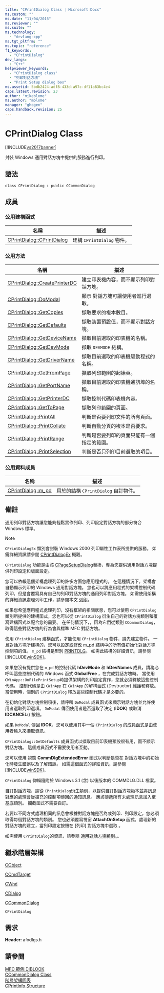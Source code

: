 ```yaml
---
title: "CPrintDialog Class | Microsoft Docs"
ms.custom: ""
ms.date: "11/04/2016"
ms.reviewer: ""
ms.suite: ""
ms.technology: 
  - "devlang-cpp"
ms.tgt_pltfrm: ""
ms.topic: "reference"
f1_keywords: 
  - "CPrintDialog"
dev_langs: 
  - "C++"
helpviewer_keywords: 
  - "CPrintDialog class"
  - "列印對話方塊"
  - "Print Setup dialog box"
ms.assetid: 5bdb2424-adf8-433d-a97c-df11a83bc4e4
caps.latest.revision: 23
author: "mikeblome"
ms.author: "mblome"
manager: "ghogen"
caps.handback.revision: 25
---
```

# CPrintDialog Class
[!INCLUDE[vs2017banner](../../assembler/inline/includes/vs2017banner.md)]

封裝 Windows 通用對話方塊中提供的服務進行列印。  
  
## 語法  
  
```  
class CPrintDialog : public CCommonDialog  
```  
  
## 成員  
  
### 公用建構函式  
  
|名稱|描述|  
|--------|--------|  
|[CPrintDialog::CPrintDialog](../Topic/CPrintDialog::CPrintDialog.md)|建構 `CPrintDialog` 物件。|  
  
### 公用方法  
  
|名稱|描述|  
|--------|--------|  
|[CPrintDialog::CreatePrinterDC](../Topic/CPrintDialog::CreatePrinterDC.md)|建立印表機內容，而不顯示列印對話方塊。|  
|[CPrintDialog::DoModal](../Topic/CPrintDialog::DoModal.md)|顯示  對話方塊可讓使用者進行選取。|  
|[CPrintDialog::GetCopies](../Topic/CPrintDialog::GetCopies.md)|擷取要求的複本數目。|  
|[CPrintDialog::GetDefaults](../Topic/CPrintDialog::GetDefaults.md)|擷取裝置預設值，而不顯示對話方塊。|  
|[CPrintDialog::GetDeviceName](../Topic/CPrintDialog::GetDeviceName.md)|擷取目前選取的印表機的名稱。|  
|[CPrintDialog::GetDevMode](../Topic/CPrintDialog::GetDevMode.md)|擷取 `DEVMODE` 結構。|  
|[CPrintDialog::GetDriverName](../Topic/CPrintDialog::GetDriverName.md)|擷取目前選取的印表機驅動程式的名稱。|  
|[CPrintDialog::GetFromPage](../Topic/CPrintDialog::GetFromPage.md)|擷取列印範圍的起始頁。|  
|[CPrintDialog::GetPortName](../Topic/CPrintDialog::GetPortName.md)|擷取目前選取的印表機通訊埠的名稱。|  
|[CPrintDialog::GetPrinterDC](../Topic/CPrintDialog::GetPrinterDC.md)|擷取控制代碼印表機內容。|  
|[CPrintDialog::GetToPage](../Topic/CPrintDialog::GetToPage.md)|擷取列印範圍的頁面。|  
|[CPrintDialog::PrintAll](../Topic/CPrintDialog::PrintAll.md)|判斷是否要列印文件的所有頁面。|  
|[CPrintDialog::PrintCollate](../Topic/CPrintDialog::PrintCollate.md)|判斷自動分頁的複本是否要求。|  
|[CPrintDialog::PrintRange](../Topic/CPrintDialog::PrintRange.md)|判斷是否要列印的頁面只能有一個指定的範圍。|  
|[CPrintDialog::PrintSelection](../Topic/CPrintDialog::PrintSelection.md)|判斷是否只列印目前選取的項目。|  
  
### 公用資料成員  
  
|名稱|描述|  
|--------|--------|  
|[CPrintDialog::m\_pd](../Topic/CPrintDialog::m_pd.md)|用於的結構 `CPrintDialog` 自訂物件。|  
  
## 備註  
 通用列印對話方塊讓您能夠輕鬆實作列印、列印設定對話方塊的部分符合 Windows 標準。  
  
> [!NOTE]
>  `CPrintDialogEx` 類別會封裝 Windows 2000 列印屬性工作表所提供的服務。  如需詳細資訊請參閱 [CPrintDialogEx](../../mfc/reference/cprintdialogex-class.md) 概觀。  
  
 `CPrintDialog` 功能是由該 [CPageSetupDialog](../../mfc/reference/cpagesetupdialog-class.md)替換，專為您提供通用對話方塊提供列印設定和版面設定。  
  
 您可以依賴這個架構處理列印的許多方面您應用程式的。  在這種情況下，架構會自動顯示列印的 Windows 通用對話方塊。  您也可以將應用程式的架構控制代碼列印，但是會覆寫具有自己的列印對話方塊的通用列印對話方塊。  如需使用架構的詳細資訊處理列印工作，請參閱本文 [列印](../../mfc/printing.md)。  
  
 如果您希望應用程式處理列印，沒有框架的相關狀態，您可以使用 `CPrintDialog` 類別所提供的建構函式，您也可以從 `CPrintDialog` 衍生自己的對話方塊類別和覆寫建構函式以配合您的需要。  在任何情況下，，因為它們從類別 `CCommonDialog`，取得這些對話方塊的行為會與標準 MFC 對話方塊。  
  
 使用 `CPrintDialog` 建構函式，才能使用 `CPrintDialog` 物件，請先建立物件。  一旦對話方塊所建構的，您可以設定或修改 [m\_pd](../Topic/CPrintDialog::m_pd.md) 結構中的所有值初始化對話方塊控制項的值。  `m_pd` 結構是型別 [PRINTDLG](http://msdn.microsoft.com/library/windows/desktop/ms646843)。  如需此結構的詳細資訊，請參閱 [!INCLUDE[winSDK](../../atl/includes/winsdk_md.md)]。  
  
 如果您沒有提供您在 `m_pd` 的控制代碼 **hDevMode** 和 **hDevNames** 成員，請務必呼叫這些控制代碼的 Windows 函式 **GlobalFree** ，在完成對話方塊時。  當使用 `CWinApp::OnFilePrintSetup`時提供架構的列印設定實作，您就必須釋放這些控制代碼。  控制代碼是由 `CWinApp` 在 `CWinApp` 的解構函式 \(Destructor\) 維護和釋放。  當使用時，個別的 `CPrintDialog` 釋放這些控制代碼才是必要的。  
  
 在初始化對話方塊控制項後，請呼叫 `DoModal` 成員函式來顯示對話方塊並允許使用者選取列印選項。  `DoModal` 傳回使用者是否選取了決定 \(**IDOK**\) 或取消**IDCANCEL**\(\) 按鈕。  
  
 如果 `DoModal` 傳回 **IDOK**，您可以使用其中一個 `CPrintDialog` 的成員函式是由使用者輸入來擷取資訊。  
  
 `CPrintDialog::GetDefaults` 成員函式以擷取目前印表機預設很有用，而不顯示對話方塊。  這個成員函式不需要使用者互動。  
  
 您可以使用  視窗 **CommDlgExtendedError** 函式以判斷是否在  對話方塊中的初始化時發生錯誤以及了解錯誤。  如需這個函式的詳細資訊，請參閱 [!INCLUDE[winSDK](../../atl/includes/winsdk_md.md)]。  
  
 `CPrintDialog` 仰賴隨附於 Windows 3.1 \(含\) 以後版本的 COMMDLG.DLL 檔案。  
  
 自訂對話方塊，請從 `CPrintDialog`衍生類別，以提供自訂對話方塊範本並將訊息對應的處理會從擴充的控制項傳回的通知訊息。  應該傳遞所有未處理訊息加入至基底類別。  攔截函式不需要自訂。  
  
 若要以不同方式處理相同的訊息會根據對話方塊是否為或列印、列印設定，您必須取得每個對話方塊的類別。  您也必須覆寫視窗 **AttachOnSetup** 函式，處理新的對話方塊的建立，當列印設定按鈕在 \[列印\] 對話方塊中選取 。  
  
 如需使用 `CPrintDialog`的資訊，請參閱 [通用對話方塊類別。](../../mfc/common-dialog-classes.md)。  
  
## 繼承階層架構  
 [CObject](../../mfc/reference/cobject-class.md)  
  
 [CCmdTarget](../../mfc/reference/ccmdtarget-class.md)  
  
 [CWnd](../../mfc/reference/cwnd-class.md)  
  
 [CDialog](../../mfc/reference/cdialog-class.md)  
  
 [CCommonDialog](../../mfc/reference/ccommondialog-class.md)  
  
 `CPrintDialog`  
  
## 需求  
 **Header:** afxdlgs.h  
  
## 請參閱  
 [MFC 範例 DIBLOOK](../../top/visual-cpp-samples.md)   
 [CCommonDialog Class](../../mfc/reference/ccommondialog-class.md)   
 [階層架構圖表](../../mfc/hierarchy-chart.md)   
 [CPrintInfo Structure](../../mfc/reference/cprintinfo-structure.md)